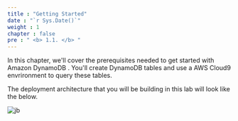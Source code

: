 ```yaml
---
title : "Getting Started"
date : "`r Sys.Date()`"
weight : 1
chapter : false
pre : " <b> 1.1. </b> "
---
```


In this chapter, we'll cover the prerequisites needed to get started with Amazon DynamoDB . You'll create DynamoDB tables and use a AWS Cloud9 envrironment to query these tables.

The deployment architecture that you will be building in this lab will look like the below.

![jb](https://static.us-east-1.prod.workshops.aws/public/c768eb2c-360b-491e-8422-bfd253e11581/static/images/hands-on-labs/setup/dynamodb_lab_architecture.png)
